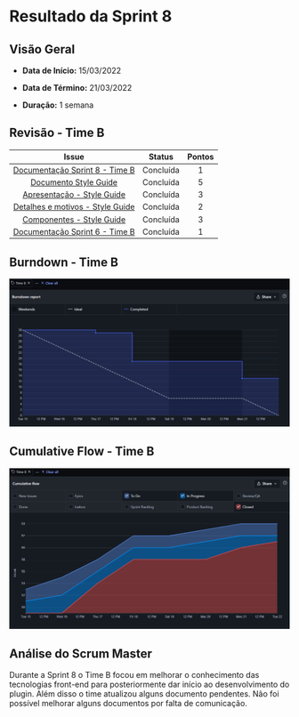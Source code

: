 # Resultado da Sprint 8

## Visão Geral

- **Data de Início:** 15/03/2022

- **Data de Término:** 21/03/2022

- **Duração:** 1 semana

## Revisão - Time B

|                                              Issue                                              |  Status   | Pontos |
| :---------------------------------------------------------------------------------------------: | :-------: | :----: |
|  [Documentação Sprint 8 - Time B](https://github.com/fga-eps-mds/2021.2-Sigaa-Plus/issues/169)  | Concluída |   1    |
|      [Documento Style Guide ](https://github.com/fga-eps-mds/2021.2-Sigaa-Plus/issues/170)      | Concluída |   5    |
|   [Apresentação - Style Guide ](https://github.com/fga-eps-mds/2021.2-Sigaa-Plus/issues/185)    | Concluída |   3    |
| [Detalhes e motivos - Style Guide](https://github.com/fga-eps-mds/2021.2-Sigaa-Plus/issues/180) | Concluída |   2    |
|    [Componentes - Style Guide](https://github.com/fga-eps-mds/2021.2-Sigaa-Plus/issues/177)     | Concluída |   3    |
|  [Documentação Sprint 6 - Time B](https://github.com/fga-eps-mds/2021.2-Sigaa-Plus/issues/173)  | Concluída |   1    |

## Burndown - Time B

![Burndown - Time B](../../../assets/images/BurnDownSprint8TimeB.png "Burndown - Time B")

## Cumulative Flow - Time B

![Cumulative - Time B](../../../assets/images/CumulativeFlowSprint8TimeB.png "Cumulative Flow - Time B")

## Análise do Scrum Master

Durante a Sprint 8 o Time B focou em melhorar o conhecimento das tecnologias front-end para posteriormente dar início ao desenvolvimento do plugin. Além disso o time atualizou alguns documento pendentes. Não foi possível melhorar alguns documentos por falta de comunicação.
